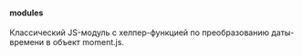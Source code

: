 #### modules

Классический JS-модуль с хелпер-функцией по преобразованию даты-времени в объект moment.js.
